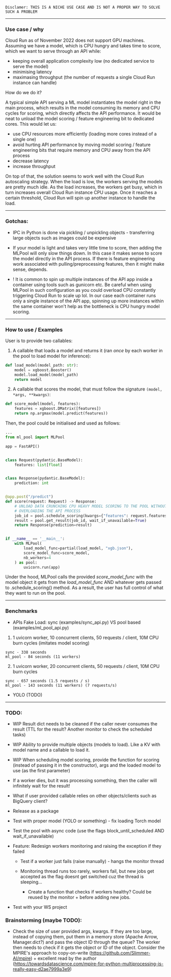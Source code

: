 `Disclamer: THIS IS A NICHE USE CASE AND IS NOT A PROPER WAY TO SOLVE SUCH A PROBLEM`

---

### Use case / why


Cloud Run as of November 2022 does not support GPU machines. Assuming we have a model, 
which is CPU hungry and takes time to score, which we want to serve through an API while:

- keeping overall application complexity low (no dedicated service to serve the model)
- minimising latency
- maximasing throughput (the number of requests a single Cloud Run instance can handle)

How do we do it?

A typical simple API serving a ML model instantiates the model right in the main process, which
results in the model consuming its memory and CPU cycles for scoring, which directly affects the API
performance. It would be neat to unload the model scoring / feature engineering bit to dedicated cores.
This would let us:
- use CPU resources more efficiently (loading more cores instead of a single one)
- avoid hurting API performance by moving model scoring / feature engineering bits that require memory and CPU away from the API process
- decrease latency
- increase throughput 


On top of that, the solution seems to work well with the Cloud Run autoscaling strategy. When 
the load is low, the workers serving the models are pretty much idle. As the load increases,
the workers get busy, which in turn increases overall Cloud Run instance CPU usage. Once
it reaches a certain threshold, Cloud Run will spin up another instance to handle the load.

---

### Gotchas:

- IPC in Python is done via pickling / unpickling objects - transferring large objects such as images
could be expensive

- If your model is light and takes very little time to score, then adding the MLPool will
only slow things down. In this case it makes sense to score the model directly in the API process. 
If there is feature engineering work associated with pulling/preprocessing features, then
it might make sense, depends. 

- ! It is common to spin up multiple instances of the API app inside a container using tools such as
gunicorn etc. Be careful when using MLPool in such configuration as you could overload CPU constantly triggering
Cloud Run to scale up lol. In our case each container runs only a single instance of the API app, spinning up more instances
within the same container won't help as the bottleneck is CPU hungry model scoring.

---


### How to use / Examples

User is to provide two callables:

1. A callable that loads a model and returns it (ran _once_ by each worker in the pool to load model for inference):

```python
def load_model(model_path: str):
    model = xgboost.Booster()
    model.load_model(model_path)
    return model
```

2. A callable that scores the model, that must follow the signature `(model, *args, **kwargs)`:

```python
def score_model(model, features):
    features = xgboost.DMatrix([features])
    return np.argmax(model.predict(features))
```

Then, the pool could be initialised and used as follows:

```python
...
from ml_pool import MLPool

app = FastAPI()


class Request(pydantic.BaseModel):
    features: list[float]


class Response(pydantic.BaseModel):
    prediction: int


@app.post("/predict")
def score(request: Request) -> Response:
    # UNLOAD DATA CRUNCHING CPU HEAVY MODEL SCORING TO THE POOL WITHOUT
    # OVERLOADING THE API PROCESS
    job_id = pool.schedule_scoring(kwargs={"features": request.features})
    result = pool.get_result(job_id, wait_if_unavailable=True)
    return Response(prediction=result)


if __name__ == '__main__':
    with MLPool(
        load_model_func=partial(load_model, "xgb.json"),
        score_model_func=score_model,
        nb_workers=4
    ) as pool:
        uvicorn.run(app)
```

Under the hood, MLPool calls the provided _score_model_func_ with the model object it gets from the 
_load_model_func_ AND whatever gets passed to .schedule_scoring() method. As a result, 
the user has full control of what they want to run on the pool.


--- 

### Benchmarks

- APIs Fake Load: sync (examples/sync_api.py) VS pool based (examples/ml_pool_api.py)

1. 1 uvicorn worker, 10 concurrent clients, 50 requests / client, 10M CPU burn cycles (imitates model scoring)

```
sync - 338 seconds
ml_pool - 84 seconds (11 workers)
```

2. 1 uvicorn worker, 20 concurrent clients, 50 requests / client, 10M CPU burn cycles
```
sync - 657 seconds (1.5 requests / s)
ml_pool - 143 seconds (11 workers) (7 requests/s)
```


- YOLO (TODO)


---


### TODO:

- WIP Result dict needs to be cleaned if the caller never consumes the result (TTL for the result? Another monitor to check the scheduled tasks)

- WIP Ability to provide multiple objects (models to load). Like a KV with model name and a callable to load it.

- WIP When scheduling model scoring, provide the function for scoring (instead of passing it in the constructor), args and
the loaded model to use (as the first parameter)

- If a worker dies, but it was processing something, then the caller will infinitely wait
for the result!

- What if user provided callable relies on other objects/clients such as BigQuery client?

- Release as a package

- Test with proper model (YOLO or something) - fix loading Torch model

- Test the pool with async code (use the flags block_until_scheduled AND wait_if_unavailable)

- Feature: Redesign workers monitoring and raising the exception if they failed

  - Test if a worker just fails (raise manually) - hangs the monitor thread

  - Monitoring thread runs too rarely, workers fail, but new jobs get accepted as the flag doesnt get switched cuz the thread is sleeping...
      - Create a function that checks if workers healthy? Could be reused by the monitor + before
    adding new jobs.

- Test with your WS project


### Brainstorming (maybe TODO):

- Check the size of user provided args, kwargs. If they are too large, instead of copying them, put them in a memory store (Apache Arrow, Manager.dict?)
and pass the object ID through the queue? The worker then needs to check if it gets the object or ID of the object.
Consider the MPIRE's approach to copy-on-write (https://github.com/Slimmer-AI/mpire) + excellent read by the author (https://towardsdatascience.com/mpire-for-python-multiprocessing-is-really-easy-d2ae7999a3e9)